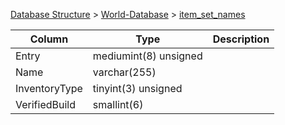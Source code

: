[Database Structure](Database-Structure) > [World-Database](World-Database) > [item_set_names](item_set_names)

Column | Type | Description
--- | --- | ---
Entry | mediumint(8) unsigned | 
Name | varchar(255) | 
InventoryType | tinyint(3) unsigned | 
VerifiedBuild | smallint(6) | 
